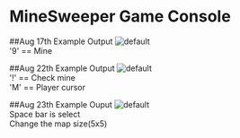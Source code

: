 # MineSweeper Game Console

##Aug 17th Example Output
![default](https://cloud.githubusercontent.com/assets/13383741/17726235/c39b4686-648c-11e6-9759-0231bdd7422f.JPG)	
'9' == Mine


##Aug 22th Example Output
![default](https://cloud.githubusercontent.com/assets/13383741/17855883/e30d15ee-68b5-11e6-97f1-0db805930d5b.JPG)	
'!' == Check mine	
'M' == Player cursor

##Aug 23th Example Ouput
![default](https://cloud.githubusercontent.com/assets/13383741/17892162/da750f98-697a-11e6-8963-96135eedd4cf.JPG)	
Space bar is select		
Change the map size(5x5)
